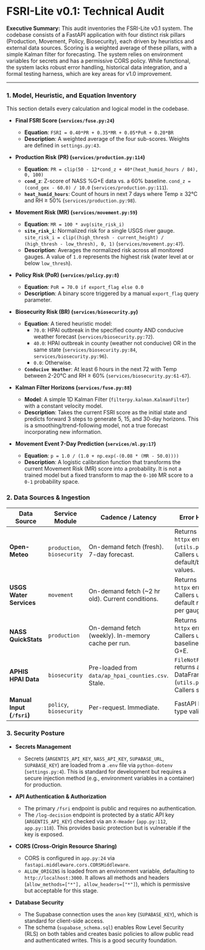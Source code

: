 # FSRI-Lite v0.1: Technical Audit

**Executive Summary:** This audit inventories the FSRI-Lite v0.1 system. The codebase consists of a FastAPI application with four distinct risk pillars (Production, Movement, Policy, Biosecurity), each driven by heuristics and external data sources. Scoring is a weighted average of these pillars, with a simple Kalman filter for forecasting. The system relies on environment variables for secrets and has a permissive CORS policy. While functional, the system lacks robust error handling, historical data integration, and a formal testing harness, which are key areas for v1.0 improvement.

---

### 1. Model, Heuristic, and Equation Inventory

This section details every calculation and logical model in the codebase.

*   **Final FSRI Score (`services/fuse.py:24`)**
    *   **Equation**: `FSRI = 0.40*PR + 0.35*MR + 0.05*PoR + 0.20*BR`
    *   **Description**: A weighted average of the four sub-scores. Weights are defined in `settings.py:43`.

*   **Production Risk (PR) (`services/production.py:114`)**
    *   **Equation**: `PR = clip(50 - 12*cond_z + 40*(heat_humid_hours / 84), 0, 100)`
    *   **`cond_z`**: Z-score of NASS %G+E data vs. a 60% baseline. `cond_z = (cond_gex - 60.0) / 10.0` (`services/production.py:111`).
    *   **`heat_humid_hours`**: Count of hours in next 7 days where Temp ≥ 32°C and RH ≥ 50% (`services/production.py:98`).

*   **Movement Risk (MR) (`services/movement.py:59`)**
    *   **Equation**: `MR = 100 * avg(site_risk_i)`
    *   **`site_risk_i`**: Normalized risk for a single USGS river gauge. `site_risk_i = clip((high_thresh - current_height) / (high_thresh - low_thresh), 0, 1)` (`services/movement.py:47`).
    *   **Description**: Averages the normalized risk across all monitored gauges. A value of `1.0` represents the highest risk (water level at or below `low_thresh`).

*   **Policy Risk (PoR) (`services/policy.py:8`)**
    *   **Equation**: `PoR = 70.0 if export_flag else 0.0`
    *   **Description**: A binary score triggered by a manual `export_flag` query parameter.

*   **Biosecurity Risk (BR) (`services/biosecurity.py`)**
    *   **Equation**: A tiered heuristic model:
        *   `70.0`: HPAI outbreak in the specified county AND conducive weather forecast (`services/biosecurity.py:72`).
        *   `40.0`: HPAI outbreak in county (weather not conducive) OR in the same state (`services/biosecurity.py:84`, `services/biosecurity.py:96`).
        *   `0.0`: Otherwise.
    *   **`Conducive Weather`**: At least 6 hours in the next 72 with Temp between 2-20°C and RH ≥ 60% (`services/biosecurity.py:61-67`).

*   **Kalman Filter Horizons (`services/fuse.py:88`)**
    *   **Model**: A simple 1D Kalman Filter (`filterpy.kalman.KalmanFilter`) with a constant velocity model.
    *   **Description**: Takes the current FSRI score as the initial state and predicts forward 3 steps to generate 5, 15, and 30-day horizons. This is a smoothing/trend-following model, not a true forecast incorporating new information.

*   **Movement Event 7-Day Prediction (`services/ml.py:17`)**
    *   **Equation**: `p = 1.0 / (1.0 + np.exp(-(0.08 * (MR - 50.0))))`
    *   **Description**: A logistic calibration function that transforms the current Movement Risk (MR) score into a probability. It is not a trained model but a fixed transform to map the `0-100` MR score to a `0-1` probability space.

### 2. Data Sources & Ingestion

| Data Source                 | Service Module              | Cadence / Latency                                       | Error Handling                                                                 |
| --------------------------- | --------------------------- | ------------------------------------------------------- | ------------------------------------------------------------------------------ |
| **Open-Meteo**              | `production`, `biosecurity` | On-demand fetch (fresh). 7-day forecast.                | Returns `None` on `httpx` error (`utils.py:34`). Callers use default/baseline values. |
| **USGS Water Services**     | `movement`                  | On-demand fetch (~2 hr old). Current conditions.        | Returns `None` on `httpx` error. Callers use a default risk of `0.3` per gauge.    |
| **NASS QuickStats**         | `production`                | On-demand fetch (weekly). In-memory cache per run.      | Returns `None` on `httpx` error. Callers use a baseline of `60%` G+E.             |
| **APHIS HPAI Data**         | `biosecurity`               | Pre-loaded from `data/ap_hpai_counties.csv`. Stale. | `FileNotFoundError` returns an empty DataFrame (`utils.py:42`). Callers score 0. |
| **Manual Input (`/fsri`)**  | `policy`, `biosecurity`     | Per-request. Immediate.                                 | FastAPI handles type validation.                                               |

### 3. Security Posture

*   **Secrets Management**
    *   Secrets (`ARGENTIS_API_KEY`, `NASS_API_KEY`, `SUPABASE_URL`, `SUPABASE_KEY`) are loaded from a `.env` file via `python-dotenv` (`settings.py:4`). This is standard for development but requires a secure injection method (e.g., environment variables in a container) for production.

*   **API Authentication & Authorization**
    *   The primary `/fsri` endpoint is public and requires no authentication.
    *   The `/log-decision` endpoint is protected by a static API key (`ARGENTIS_API_KEY`) checked via an `X-Header` (`app.py:112`, `app.py:118`). This provides basic protection but is vulnerable if the key is exposed.

*   **CORS (Cross-Origin Resource Sharing)**
    *   CORS is configured in `app.py:24` via `fastapi.middleware.cors.CORSMiddleware`.
    *   `ALLOW_ORIGINS` is loaded from an environment variable, defaulting to `http://localhost:3000`. It allows all methods and headers (`allow_methods=["*"], allow_headers=["*"]`), which is permissive but acceptable for this stage.

*   **Database Security**
    *   The Supabase connection uses the `anon` key (`SUPABASE_KEY`), which is standard for client-side access.
    *   The schema (`supabase_schema.sql`) enables Row Level Security (RLS) on both tables and creates basic policies to allow public read and authenticated writes. This is a good security foundation.
